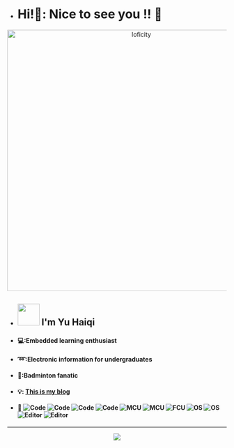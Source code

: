 - # Hi!🥰: Nice to see you !! 👋
<!-- [![Typing SVG](https://readme-typing-svg.herokuapp.com?
font=Liu+Jian+Mao+Cao&size=32&pause=1000&color=EB95869C&background=5D7DFF00&center=%E7%9C%9F&vCenter=%E7%9C%9F&repeat=%E7%9C%9F&width=435&lines=+%E7%90%83%E8%A6%81%E4%B8%80%E7%9B%B4%E6%89%93;+%E5%96%9C%E6%AC%A2%E7%9A%84%E4%BA%BA+%E8%A6%81%E4%B8%80%E7%9B%B4%E5%96%9C%E6%AC%A2%E5%93%A6)](https://git.io/typing-svg)
-->
<p align="center">
<img alt="loficity" width="600px" src="https://github.com/HyunCafe/HyunCafe/raw/main/assests/loficity.gif"</img>
</p>

- ## <img src="https://media.giphy.com/media/12oufCB0MyZ1Go/giphy.gif" width="50"> I'm Yu Haiqi
- #### 💻:Embedded learning enthusiast 
- #### ➿:Electronic information for undergraduates
- #### 🏸:Badminton fanatic 
- #### 💡: [This is my blog](https://123-yuyuyu.github.io/)
- #### 🔖 ![Code](https://img.shields.io/badge/Code-C-informational?style=flat&logo=data:image/svg%2bxml;base64,<BASE64_DATA>&color=6495ED)  ![Code](https://img.shields.io/badge/Code-C++-informational?style=flat&logo=data:image/svg%2bxml;base64,<BASE64_DATA>&color=6A5ACD)  ![Code](https://img.shields.io/badge/Code-Python-informational?style=flat&logo=data:image/svg%2bxml;base64,<BASE64_DATA>&color=E0FFFF)  ![Code](https://img.shields.io/badge/Code-Shell-informational?style=flat&logo=data:image/svg%2bxml;base64,<BASE64_DATA>&color=7FFFD4)  ![MCU](https://img.shields.io/badge/MCU-C51-informational?style=flat&logo=data:image/svg%2bxml;base64,"./img/svg/linux.svg"&color=F08080)  ![MCU](https://img.shields.io/badge/MCU-STM32-informational?style=flat&logo=data:image/svg%2bxml;base64,"./img/svg/linux.svg"&color=FFA500)  ![FCU](https://img.shields.io/badge/FCU-A9-informational?style=flat&logo=data:image/svg%2bxml;base64,"./img/svg/linux.svg"&color=8B4513)  ![OS](https://img.shields.io/badge/OS-LINUX-informational?style=flat&logo=data:image/svg%2bxml;base64,"./img/svg/linux.svg"&color=FFE4B5)  ![OS](https://img.shields.io/badge/OS-ROS-informational?style=flat&logo=data:image/svg%2bxml;base64,<BASE64_DATA>&color=EEE8AA)  ![Editor](https://img.shields.io/badge/Editor-Visual_Studio_Code-informational?style=flat&logo=data:image/svg%2bxml;base64,<BASE64_DATA>&color=8FBC8F)  ![Editor](https://img.shields.io/badge/Editor-Keil5-informational?style=flat&logo=data:image/svg%2bxml;base64,<BASE64_DATA>&color=808000)  

<!--
**123-YUYUYU/123-YUYUYU** is a ✨ _special_ ✨ repository because its `README.md` (this file) appears on your GitHub profile.

Here are some ideas to get you started:

- 🔭 I’m currently working on ...
- 🌱 I’m currently learning ...
- 👯 I’m looking to collaborate on ...
- 🤔 I’m looking for help with ...
- 💬 Ask me about ...
- 📫 How to reach me: ...
- 😄 Pronouns: ...
- ⚡ Fun fact: ...
-->
---
<div align = "center">

</div>
<div align = "center">
<img src = "https://metrics.lecoq.io/123-YUYUYU?template=classic&languages=1&isocalendar=1&base=header%2C%20activity%2C%20community%2C%20repositories%2C%20metadata&base.indepth=false&base.hireable=false&base.skip=false&isocalendar=false&isocalendar.duration=half-year&languages=false&languages.ignored=html%2C%20css%2CJavaScript&languages.limit=10&languages.threshold=0%25&languages.other=false&languages.colors=github&languages.sections=most-used&languages.indepth=false&languages.analysis.timeout=15&languages.analysis.timeout.repositories=7.5&languages.categories=markup%2C%20programming&languages.recent.categories=markup%2C%20programming&languages.recent.load=300&languages.recent.days=14&config.timezone=Asia%2FShanghai">
</div>




